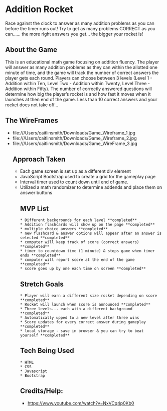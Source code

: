 # **Addition Rocket** 
<p> Race against the clock to answer as many addition problems as you can before the timer runs out! Try to get as many problems CORRECT as you can…… the more right answers you get… the bigger your rocket is! </p>

## About the Game
<p>This is an educational math game focusing on addition fluency. The player will answer as many addition problems as they can within the allotted one minute of time, and the game will track the number of correct answers the player gets each round. Players can choose between 3 levels (Level 1 - Addition within Ten, Level Two - Addition within Twenty, Level Three - Addition within Fifty). The number of correctly answered questions will determine how big the player’s rocket is and how fast it moves when it launches at then end of the game. Less than 10 correct answers and your rocket does not take off…</p>

## The WireFrames
<ul>
 <li>file:///Users/caitlinsmith/Downloads/Game_Wireframe_1.jpg</li>
 <li>file:///Users/caitlinsmith/Downloads/Game_Wireframe_2.jpg</li>
 <li>file:///Users/caitlinsmith/Downloads/Game_WireFrame_3.jpg</li>

## Approach Taken
<ul>
    <li>Each game screen is set up as a different div element</li>
    <li>JavaScript Bootstrap used to create a grid for the gameplay page</li>
    <li>Interval timer used to count down until end of game.</li>
    <li>Utilized a math randomizer to determine addends and place them on answer buttons</li>


## MVP List
    * Different backgrounds for each level **completed**
    * Addition flashcards will show up on the page **completed**
    * multiple choice answers **completed**
    * new flashcard & answer options will appear after an answer is selected **completed**
    * computer will keep track of score (correct answers) **completed**
    * timer to countdown time (1 minute) & stops game when timer ends **completed**
    * computer will report score at the end of the game **completed**
    * score goes up by one each time on screen **completed**

## Stretch Goals
    * Player will earn a different size rocket depending on score **completed**
    * Rocket will launch when score is announced **completed**
    * Three levels... each with a different background **completed**
    * Automatically upped to a new level after three wins 
    * Score updates for every correct answer during gameplay **completed**
    * local storage - save in browser & you can try to beat yourself **completed** 

## Tech Being Used
    * HTML
    * CSS
    * Javascript
    * Bootstrap 

## Credits/Help: 
 * https://www.youtube.com/watch?v=NxVCq4p0Kb0
